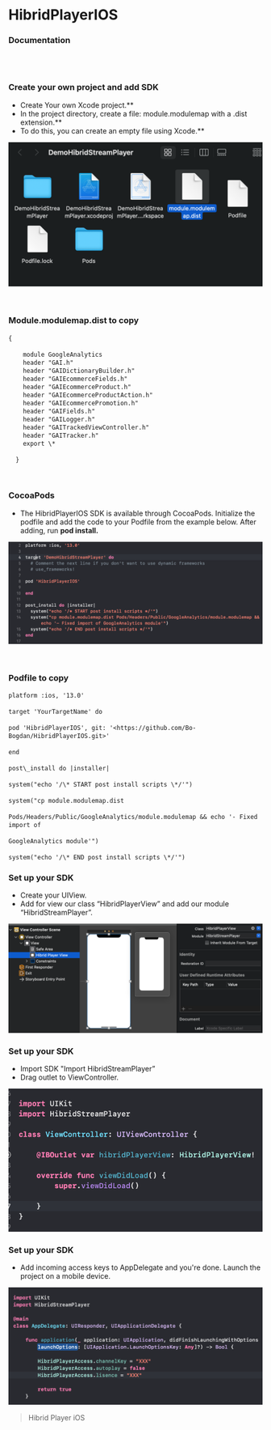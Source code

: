 

<h1>HibridPlayerIOS</h1>

<h3>Documentation</h3>

<br><br>




<h3>Сreate your own project and add SDK</h3>

* Create Your own Xcode project.**
* In the project directory, create a file: module.modulemap with a .dist extension.**
* To do this, you can create an empty file using Xcode.**

![alt text](https://github.com/hibridmedia/hiplayer-ios/blob/64613e8174bd237db832d7949dc1be7ef57e3250/InstructionImages/instruction1.png)

<br>

<h3>Module.modulemap.dist to copy</h3>

    {
    
        module GoogleAnalytics 
        header "GAI.h"
        header "GAIDictionaryBuilder.h"
        header "GAIEcommerceFields.h"
        header "GAIEcommerceProduct.h"
        header "GAIEcommerceProductAction.h"
        header "GAIEcommercePromotion.h"
        header "GAIFields.h"
        header "GAILogger.h"
        header "GAITrackedViewController.h"
        header "GAITracker.h"
        export \*
        
      }



<br>

<h3>CocoaPods</h3>

* The HibridPlayerIOS SDK is available through CocoaPods. Initialize the podfile and add the code to your Podfile from the example below. After adding, run **pod install.**

![alt text](https://github.com/hibridmedia/hiplayer-ios/blob/ecb16c63ed2e31a65273c0bb7e95cf676d000652/InstructionImages/instruction2.png)



<br>

<h3>Podfile to copy</h3>

    platform :ios, '13.0'

    target 'YourTargetName' do

    pod 'HibridPlayerIOS', git: '<https://github.com/Bo-Bogdan/HibridPlayerIOS.git>'

    end

    post\_install do |installer|

    system("echo '/\* START post install scripts \*/'")

    system("cp module.modulemap.dist

    Pods/Headers/Public/GoogleAnalytics/module.modulemap && echo '- Fixed import of

    GoogleAnalytics module'")

    system("echo '/\* END post install scripts \*/'")





<h3>Set up your SDK</h3>

* Create your UIView.
* Add for view our class “HibridPlayerView” and add our module “HibridStreamPlayer”.

![alt text](https://github.com/hibridmedia/hiplayer-ios/blob/ecb16c63ed2e31a65273c0bb7e95cf676d000652/InstructionImages/instruction3.png)



<h3>Set up your SDK</h3>

* Import SDK "Import HibridStreamPlayer”
* Drag outlet to ViewController.

![alt text](https://github.com/hibridmedia/hiplayer-ios/blob/ecb16c63ed2e31a65273c0bb7e95cf676d000652/InstructionImages/instruction4.png)



<h3>Set up your SDK</h3>

* Add incoming access keys to AppDelegate and you're done. Launch the project on a mobile device.

![alt text](https://github.com/hibridmedia/hiplayer-ios/blob/ecb16c63ed2e31a65273c0bb7e95cf676d000652/InstructionImages/instruction5.png)

> Hibrid Player iOS
